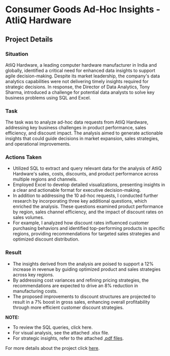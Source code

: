 # Consumer Goods Ad-Hoc Insights - AtliQ Hardware

## Project Details
  
### Situation
AtliQ Hardware, a leading computer hardware manufacturer in India and globally, identified a critical need for enhanced data insights to support agile decision-making. Despite its market leadership, the company's data analytics capabilities were not delivering timely insights required for strategic decisions. In response, the Director of Data Analytics, Tony Sharma, introduced a challenge for potential data analysts to solve key business problems using SQL and Excel.

### Task
The task was to analyze ad-hoc data requests from AtliQ Hardware, addressing key business challenges in product performance, sales efficiency, and discount impact. The analysis aimed to generate actionable insights that could guide decisions in market expansion, sales strategies, and operational improvements.

### Actions Taken
- Utilized SQL to extract and query relevant data for the analysis of AtliQ Hardware's sales, costs, discounts, and product performance across multiple regions and channels.
- Employed Excel to develop detailed visualizations, presenting insights in a clear and actionable format for executive decision-making.
- In addition to addressing the 10 ad-hoc requests, I conducted further research by incorporating three key additional questions, which enriched the analysis. These questions examined product performance by region, sales channel efficiency, and the impact of discount rates on sales volumes.
- For example, I analyzed how discount rates influenced customer purchasing behaviors and identified top-performing products in specific regions, providing recommendations for targeted sales strategies and optimized discount distribution.

### Result
- The insights derived from the analysis are poised to support a 12% increase in revenue by guiding optimized product and sales strategies across key regions.
- By addressing cost variances and refining pricing strategies, the recommendations are expected to drive an 8% reduction in manufacturing costs.
- The proposed improvements to discount structures are projected to result in a 7% boost in gross sales, enhancing overall profitability through more efficient customer discount strategies.


**NOTE:** 
- To review the SQL queries, click here.
- For visual analysis, see the attached .xlsx file.
- For strategic insights, refer to the attached [.pdf files](https://github.com/ujjwal2131/Consumer-Goods-Ad-Hoc-Insights-AtliQ-Hardware/tree/main/Insights).

For more details about the project click [here](https://codebasics.io/challenge/codebasics-resume-project-challenge/7).
